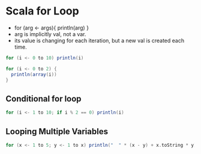 # Scala for Loop

- for (arg <- args){ println(arg) }
- arg is implicitly val, not a var.
- its value is changing for each iteration, but a new val is created each time.


```scala
for (i <- 0 to 10) println(i)

for (i <- 0 to 2) {
  println(array(i))
}
```

## Conditional for loop

```scala
for (i <- 1 to 10; if i % 2 == 0) println(i)
```

## Looping Multiple Variables

```scala
for (x <- 1 to 5; y <- 1 to x) println("  " * (x - y) + x.toString * y)
```

